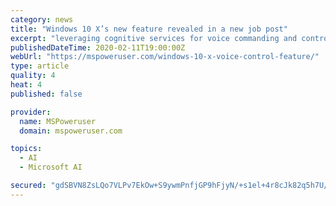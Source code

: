 ```yaml
---
category: news
title: "Windows 10 X’s new feature revealed in a new job post"
excerpt: "leveraging cognitive services for voice commanding and control, identifying interesting elements within an application context as well as interacting with the entire desktop, interacting in new ways with the 10X OS while maintaining the security and integrity,” Microsoft noted. While we don’t have a broader understanding of what the ..."
publishedDateTime: 2020-02-11T19:00:00Z
webUrl: "https://mspoweruser.com/windows-10-x-voice-control-feature/"
type: article
quality: 4
heat: 4
published: false

provider:
  name: MSPoweruser
  domain: mspoweruser.com

topics:
  - AI
  - Microsoft AI

secured: "gdSBVN8ZsLQo7VLPv7EkOw+S9ywmPnfjGP9hFjyN/+s1el+4r8cJk82q5h7U/pLofd+eeLAXsccw82qUUf07erCk85HAU24Ql7BIDv50zd46VwN8nEcKs843SIXSL38cf8X0oAA2SzRZm3jfN5GJisDCMZZJf/9zM+awamrkk+lTi4AEQPpWB155sZWyCTPRDdlcHglN130fYIWPmNDRZ+Gf43syad7QTFpdAuEcuqDpZW5nlCmmSYjt5F0siGyDFKP/yEtag1/9OYkeP9cvvB/hyHolE+TC7UNreRxDXj/PZZGSRcOWTmKco3PKV/gkrDsxh+LnOiNyLo2Lo07u98yvksL8kC9jeApgcbEq7zqK7JLuJzVfBhR1rbKENwv2zER5bd0NfUShI2EZz/dR+wR3AlIwTcy2916GjMyrzkgM+aLG8ZvEi8B0GWGVEWaVFKdBwlMTm3vfcaFOqbxsFPKFOEngbVo1fGE4uJuWA8o=;yotWunb4F2Pl1CsngHaPsg=="
---
```


